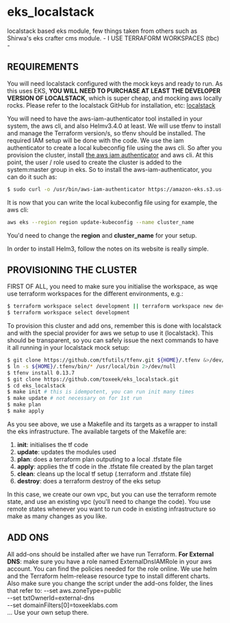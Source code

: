 # eks_localstack
localstack based eks module, few things taken from others such as Shirwa's eks crafter cms module. - I USE TERRAFORM WORKSPACES (tbc) -

## REQUIREMENTS
You will need localstack configured with the mock keys and ready to run. As this uses EKS, **YOU WILL NEED TO PURCHASE AT LEAST THE DEVELOPER VERSION OF LOCALSTACK**, which is super cheap, and mocking aws locally rocks. Please refer to the localstack GitHub for installation, etc: [localstack](https://github.com/localstack/localstack)

You will need to have the aws-iam-authenticator tool installed in your system, the aws cli, and also Helmv3.4.0 at least. We will use tfenv to install and manage the Terraform version/s, so tfenv should be installed. The required IAM setup will be done with the code. We use the iam authenticator to create a local kubeconfig file using the aws cli. So after you provision the cluster, install [the aws iam authenticator](https://docs.aws.amazon.com/eks/latest/userguide/install-aws-iam-authenticator.html) and aws cli. At this point, the user / role used to create the cluster is added to the system:master group in eks. So to install the aws-iam-authenticator, you can do it such as:
```bash
$ sudo curl -o /usr/bin/aws-iam-authenticator https://amazon-eks.s3.us-west-2.amazonaws.com/1.21.2/2021-07-05/bin/darwin/amd64/aws-iam-authenticator && chmod +x /usr/bin/aws-iam-authenticator
```

It is now that you can write the local kubeconfig file using for example, the aws cli:
```bash
aws eks --region region update-kubeconfig --name cluster_name
```
You'd need to change the **region** and **cluster_name** for your setup.

In order to install Helm3, follow the notes on its website is really simple.

## PROVISIONING THE CLUSTER
FIRST OF ALL, you need to make sure you initialise the workspace, as wqe use terraform workspaces for the different environments, e.g.:
```bash
$ terraform workspace select development || terraform workspace new development
$ terraform workspace select development
```

To provision this cluster and add ons, remember this is done with localstack and with the special provider for aws we setup to use it (localstack). This should be transparent, so you can safely issue the next commands to have it all running in your localstack mock setup:
```bash
$ git clone https://github.com/tfutils/tfenv.git ${HOME}/.tfenv &>/dev/null || exit 125
$ ln -s ${HOME}/.tfenv/bin/* /usr/local/bin 2>/dev/null
$ tfenv install 0.13.7
$ git clone https://github.com/toxeek/eks_localstack.git
$ cd eks_localstack
$ make init # this is idempotent, you can run init many times
$ make update # not necessary on for 1st run
$ make plan
$ make apply
```
As you see above, we use a Makefile and its targets as a wrapper to install the eks infrastructure. The available targets of the Makefile are:
1. **init**: initialises the tf code
2. **update**: updates the modules used
3. **plan**: does a terraform plan outputing to a local .tfstate file
4. **apply**: applies the tf code in the .tfstate file created by the plan target
5. **clean**: cleans up the local tf setup (.terraform and .tfstate file)
6. **destroy**: does a terraform destroy of the eks setup

In this case, we create our own vpc, but you can use the terraform remote state, and use an existing vpc (you'll need to change the code). You use remote states whenever you want to run code in existing infrastructure so make as many changes as you like.

## ADD ONS
All add-ons should be installed after we have run Terraform.
**For External DNS**: make sure you have a role named ExternalDnsIAMRole in your aws account. You can find the policies needed for the role online.
We use helm and the Terraform helm-release resource type to install different charts. Also make sure you change the script under the add-ons folder, the lines that refer to:
  --set aws.zoneType=public \
  --set txtOwnerId=external-dns \
  --set domainFilters[0]=toxeeklabs.com \
...
Use your own setup there.